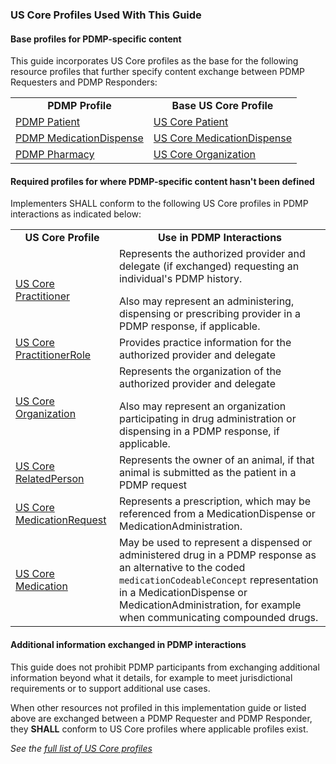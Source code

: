 ### US Core Profiles Used With This Guide

#### Base profiles for PDMP-specific content

This guide incorporates US Core profiles as the base for the following resource profiles that further specify content exchange between PDMP Requesters and PDMP Responders:

<p></p>

<table class="grid">
    <tbody>
        <tr>
              <td style="font-weight:bold;text-align:center">PDMP Profile</td>
            <td style="font-weight:bold;text-align:center">Base US Core Profile</td>
        </tr>
        <tr>
            <td><a href="StructureDefinition-pdmp-patient.html">PDMP Patient</a></td>
            <td><a href="https://hl7.org/fhir/us/core/StructureDefinition-us-core-patient.html">US Core Patient</a></td>
        </tr>
        <tr>
            <td><a href="StructureDefinition-pdmp-medicationdispense.html">PDMP MedicationDispense</a></td>
            <td><a href="https://hl7.org/fhir/us/core/StructureDefinition-us-core-medicationdispense.html">US Core MedicationDispense</a></td>
        </tr>
        <tr>
            <td><a href="StructureDefinition-pdmp-organization-pharmacy.html">PDMP Pharmacy</a></td>
            <td><a href="https://hl7.org/fhir/us/core/StructureDefinition-us-core-organization.html">US Core Organization</a></td>
        </tr>   
    </tbody>
</table>

<p></p>

#### Required profiles for where PDMP-specific content hasn't been defined

Implementers SHALL conform to the following US Core profiles in PDMP interactions as indicated below:

<p></p>

<table class="grid">
    <tbody>
        <tr>
              <td style="font-weight:bold;text-align:center">US Core Profile</td>
            <td style="font-weight:bold;text-align:center">Use in PDMP Interactions</td>
        </tr>
        <tr>
            <td><a href="https://hl7.org/fhir/us/core/StructureDefinition-us-core-practitioner.html">US Core Practitioner</a></td>
            <td>Represents the authorized provider and delegate (if exchanged) requesting an individual's PDMP history. 
            <p></p>
            Also may represent an administering, dispensing or prescribing provider in a PDMP response, if applicable.</td>
        </tr>
        <tr>
            <td><a href="https://hl7.org/fhir/us/core/StructureDefinition-us-core-practitionerrole.html">US Core PractitionerRole</a></td>
            <td>Provides practice information for the authorized provider and delegate</td>
        </tr>
        <tr>
             <td><a href="https://hl7.org/fhir/us/core/StructureDefinition-us-core-organization.html">US Core Organization</a></td>
            <td>Represents the organization of the authorized provider and delegate
            <p></p>
            Also may represent an organization participating in drug administration or dispensing in a PDMP response, if applicable.
            </td>
       </tr>   
        <tr>
             <td><a href="https://hl7.org/fhir/us/core/StructureDefinition-us-core-relatedperson.html">US Core RelatedPerson</a></td>
            <td>Represents the owner of an animal, if that animal is submitted as the patient in a PDMP request</td>
       </tr>   
         <tr>
             <td><a href="https://hl7.org/fhir/us/core/StructureDefinition-us-core-medicationrequest.html">US Core MedicationRequest</a></td>
            <td>Represents a prescription, which may be referenced from a MedicationDispense or MedicationAdministration.</td>
       </tr>   
        <tr>
             <td><a href="https://hl7.org/fhir/us/core/StructureDefinition-us-core-medication.html">US Core Medication</a></td>
            <td>May be used to represent a dispensed or administered drug in a PDMP response as an alternative to the coded <code>medicationCodeableConcept</code> representation in a MedicationDispense or MedicationAdministration, for example when communicating compounded drugs.</td>
       </tr>   
    </tbody>
</table>

<p></p>

#### Additional information exchanged in PDMP interactions

This guide does not prohibit PDMP participants from exchanging additional information beyond what it details, for example to meet jurisdictional requirements or to support additional use cases. 

When other resources not profiled in this implementation guide or listed above are exchanged between a PDMP Requester and PDMP Responder, they **SHALL** conform to US Core profiles where applicable profiles exist.

<p></p>

*See the [full list of US Core profiles](https://www.hl7.org/fhir/us/core/profiles-and-extensions.html)*

<p></p>
<p></p>


